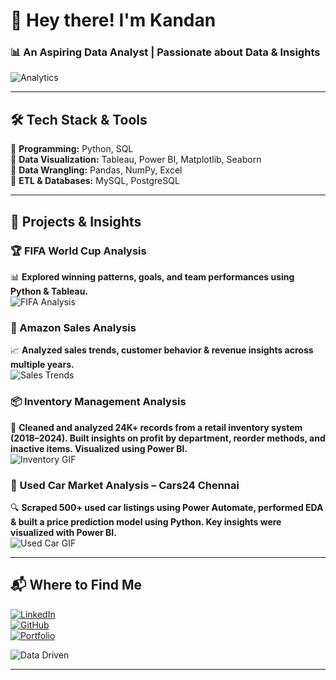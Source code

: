 # 👋 Hey there! I'm **Kandan**  
### 📊 An **Aspiring Data Analyst** | Passionate about Data & Insights  

![Analytics](https://media.giphy.com/media/VbnUQpnihPSIgIXuZv/giphy.gif)  

---

## 🛠 **Tech Stack & Tools**  
🔹 **Programming:** Python, SQL  
🔹 **Data Visualization:** Tableau, Power BI, Matplotlib, Seaborn  
🔹 **Data Wrangling:** Pandas, NumPy, Excel  
🔹 **ETL & Databases:** MySQL, PostgreSQL  

---

## 🚀 **Projects & Insights**

### 🏆 FIFA World Cup Analysis  
📊 **Explored winning patterns, goals, and team performances using Python & Tableau.**  
![FIFA Analysis](https://media3.giphy.com/media/v1.Y2lkPTc5MGI3NjExOW9sbWg4eHZhaDF6NHkycXdpdHV2Z3pobW82OW01M2R3M3J0YjhxYyZlcD12MV9pbnRlcm5hbF9naWZfYnlfaWQmY3Q9cw/3eJ9NqWx2FLuSOe1qu/giphy.gif)  

### 🛒 Amazon Sales Analysis  
📈 **Analyzed sales trends, customer behavior & revenue insights across multiple years.**  
![Sales Trends](https://media4.giphy.com/media/v1.Y2lkPTc5MGI3NjExZTFvdDVtenIwcTNpNWR0MG04N3p1dGJ0Mnd0c2Jobnl6OWdsOG52MyZlcD12MV9pbnRlcm5hbF9naWZfYnlfaWQmY3Q9Zw/U1lYLhJAjcYNiwWRiN/giphy.gif)  

### 📦 Inventory Management Analysis  
🧾 **Cleaned and analyzed 24K+ records from a retail inventory system (2018–2024). Built insights on profit by department, reorder methods, and inactive items. Visualized using Power BI.**  
![Inventory GIF](https://media2.giphy.com/media/v1.Y2lkPTc5MGI3NjExaTIyZzIydnh5eXlydnlqa25laTJkdnR2NWVhem5oMmZzamZrc3J5cSZlcD12MV9pbnRlcm5hbF9naWZfYnlfaWQmY3Q9Zw/3ohs7UjgdqCnkEYcsE/giphy.gif)  

### 🚗 Used Car Market Analysis – Cars24 Chennai  
🔍 **Scraped 500+ used car listings using Power Automate, performed EDA & built a price prediction model using Python. Key insights were visualized with Power BI.**  
![Used Car GIF](https://media0.giphy.com/media/v1.Y2lkPTc5MGI3NjExMTJqNDl3bHpxc3JkeXFlNnQzZHJxNXE4b3I3N2pyNXVrYXo2Mjc0dSZlcD12MV9pbnRlcm5hbF9naWZfYnlfaWQmY3Q9Zw/MSU9sITGoHWMGGVn9n/giphy.gif)  

---

## 📬 **Where to Find Me**  
[![LinkedIn](https://img.shields.io/badge/LinkedIn-Kandan-blue?style=for-the-badge&logo=linkedin)](https://www.linkedin.com/in/kandan-s/)  
[![GitHub](https://img.shields.io/badge/GitHub-Kandan-black?style=for-the-badge&logo=github)](https://github.com/Kandan-S)  
[![Portfolio](https://img.shields.io/badge/Portfolio-Visit-brightgreen?style=for-the-badge&logo=web)](https://kandan.framer.website/)  

![Data Driven](https://media.giphy.com/media/26xBwdIuRJiAIqHwA/giphy.gif)  

---

<!---
Kandan-S/Kandan-S is a ✨ special ✨ repository because its `README.md` (this file) appears on your GitHub profile.
You can click the Preview link to take a look at your changes.
--->
